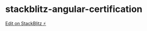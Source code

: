 # stackblitz-angular-certification

[Edit on StackBlitz ⚡️](https://stackblitz.com/edit/stackblitz-starters-qyckwt)